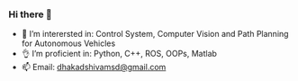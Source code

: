 ### Hi there 👋

<!--
**shivamdhakad/shivamdhakad** is a ✨ _special_ ✨ repository because its `README.md` (this file) appears on your GitHub profile.
- 🌱 I’m currently learning ...
-->
- 🔭 I’m interersted in: Control System, Computer Vision and Path Planning for Autonomous Vehicles
- 👌 I’m proficient in: Python, C++, ROS, OOPs, Matlab
- 📫 Email: dhakadshivamsd@gmail.com

